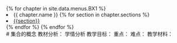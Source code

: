 <div id="sec_nav">
{% for chapter in site.data.menus.BX1 %}
    <li>
        {{ chapter.name }}
        {% for section in chapter.sections %}
        <li>
        <a href="Ke/{{section}}.md">{{section}}</a>
        </li>
        {% endfor %}
    </li>
{% endfor %}
</div>

<div id="sec">
# 集合的概念
教材分析：
学情分析
教学目标：
重点：
难点：
教学材料：
</div>